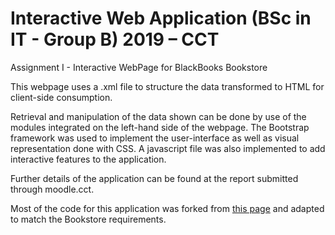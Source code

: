 # Interactive Web Application (BSc in IT - Group B) 2019 – CCT<br/>
Assignment I - Interactive WebPage for BlackBooks Bookstore

This webpage uses a .xml file to structure the data transformed to HTML for client-side consumption.

Retrieval and manipulation of the data shown can be done by use of the modules integrated on the left-hand side of the webpage.
The Bootstrap framework was used to implement the user-interface as well as visual representation done with CSS. A javascript file was also implemented to add interactive features to the application.

Further details of the application can be found at the report submitted through moodle.cct.

Most of the code for this application was forked from <a href="https://github.com/mikhail-cct/CA1-In-class-Demo">this page</a> and adapted to match the Bookstore requirements.
